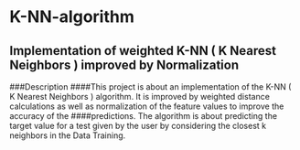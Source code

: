 # K-NN-algorithm
## Implementation of weighted K-NN ( K Nearest Neighbors ) improved by Normalization

###Description
####This project is about an implementation of the K-NN ( K Nearest Neighbors ) algorithm. It is improved by weighted distance calculations as well as normalization of the feature values to improve the accuracy of the ####predictions. The algorithm is about predicting the target value for a test given by the user by considering the closest k neighbors in the Data Training.
